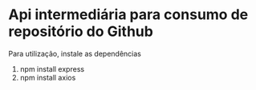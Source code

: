 # Api intermediária para consumo de repositório do Github

Para utilização, instale as dependências

1. npm install express
2. npm install axios
